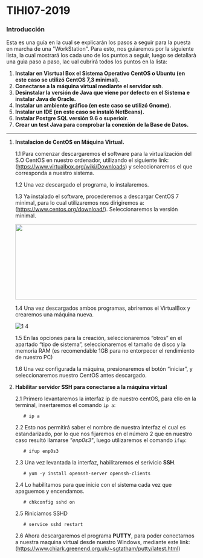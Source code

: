 # TIHI07-2019
### **Introducción**
Esta es una guía en la cual se explicarán los pasos a seguir para la puesta en marcha de una "WorkStation". Para esto, nos guiaremos por la siguiente lista, la cual mostrará los cada uno de los puntos a seguir, luego se detallarà una guìa paso a paso, lac ual cubrirá todos los puntos en la lista:
1. **Instalar en Visrtual Box el Sistema Operativo CentOS o Ubuntu (en este caso se utilizó CentOS 7,3 minimal).**
2. **Conectarse a la máquina virtual mediante el servidor ssh**.
3. **Desinstalar la versión de Java que viene por defecto en el Sistema e instalar Java de Oracle.**
4. **Instalar un ambiente gráfico (en este caso se utilizó Gnome).**
5. **Instalar un IDE (en este caso se instaló NetBeans).**
6. **Instalar Postgre SQL versión 9.6 o superioir.**
7. **Crear un test Java para comprobar la conexión de la Base de Datos.**
--------------------------------------------------------------------------------------------------------------------------------

1. **Instalacion de CentOS en Máquina Virtual.**

   1.1	Para comenzar descargaremos el software para la virtualización del S.O CentOS en nuestro ordenador, utilizando el siguiente link: (https://www.virtualbox.org/wiki/Downloads) y seleccionaremos el que corresponda a nuestro sistema.

   1.2 Una vez descargado el programa, lo instalaremos.

   1.3 Ya instalado el software, procederemos a descargar CentOS 7 minimal, para lo cual utilizaremos nos dirigiremos a: (https://www.centos.org/download/). Seleccionaremos la versión minimal.

   <img src="https://user-images.githubusercontent.com/48935510/56478835-f543db80-647f-11e9-927f-6b3dfda776de.jpg" width="800" height="200">
   
   1.4 Una vez descargados ambos programas, abriremos el VirtualBox y crearemos una máquina nueva.
   
   ![1 4](https://user-images.githubusercontent.com/48935510/56480397-e6f9bd80-6487-11e9-80c9-cfb8980e648c.jpg)
   
   1.5 En las opciones para la creación, seleccionaremos “otros” en el apartado “tipo de sistema”, seleccionaremos el tamaño de disco y la memoria RAM (es recomendable 1GB para no entorpecer el rendimiento de nuestro PC)

   1.6 Una vez configurada la máquina, presionaremos el botón “iniciar”, y seleccionaremos nuestro CentOS antes descargado.


2. **Habilitar servidor SSH para conectarse a la máquina virtual**

   2.1 Primero levantaremos la interfaz ip de nuestro centOS, para ello en la terminal, insertaremos el comando `ip a`:
    
          # ip a
   2.2 Esto nos permitirá saber el nombre de nuestra interfaz el cual es estandarizado, por lo que nos fijaremos en el número 2 que en nuestro caso resultó llamarse *"enp0s3"*, luego utilizaremos el comando `ifup`: 
   
          # ifup enp0s3
          
   2.3 Una vez levantada la interfaz, habilitaremos el serivicio **SSH**.
   
          # yum -y install openssh-server openssh-clients
          
   2.4 Lo habilitamos para que inicie con el sistema cada vez que apaguemos y encendamos.
   
          # chkconfig sshd on
          
   2.5 Riniciamos SSHD
   
          # service sshd restart
   
   2.6 Ahora descargaremos el programa **PUTTY**, para poder conectarnos a nuestra maquina virtual desde nuestro Windows, mediante este link: (https://www.chiark.greenend.org.uk/~sgtatham/putty/latest.html)
   
   
